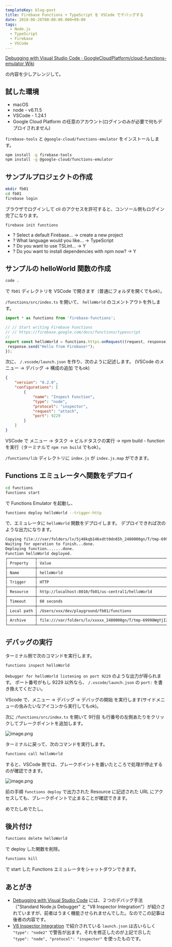 ```yaml
---
templateKey: blog-post
title: Firebase Functions + TypeScript を VSCode でデバッグする
date: 2018-06-26T00:00:00.000+09:00
tags:
  - Node.js
  - TypeScript
  - Firebase
  - VSCode
---
```

[Debugging with Visual Studio Code · GoogleCloudPlatform/cloud-functions-emulator Wiki](https://github.com/GoogleCloudPlatform/cloud-functions-emulator/wiki/Debugging-with-Visual-Studio-Code)

の内容を少しアレンジして。

<!--more-->

## 試した環境

* macOS
* node - v6.11.5
* VSCode - 1.24.1
* Google Cloud Platform の任意のアカウント(ログインのみが必要で何もデプロイされません)

``firebase-tools`` と ``@google-cloud/functions-emulator`` をインストールします。

```bash
npm install -g firebase-tools
npm install -g @google-cloud/functions-emulator
```

## サンプルプロジェクトの作成

```bash
mkdir fb01
cd fb01
firebase login
```

ブラウザでログインして cli のアクセスを許可すると、コンソール側もログイン完了になります。


```bash
firebase init functions
```

* ? Select a default Firebase... -> create a new project
* ? What language would you like... -> TypeScript
* ? Do you want to use TSLint... -> Y
* ? Do you want to install dependencies with npm now? -> Y 

## サンプルの helloWorld 関数の作成

```bash
code .
```

で ``fb01`` ディレクトリを VSCode で開きます（普通にフォルダを開くでもok）。

``/functions/src/index.ts`` を開いて、 ``helloWorld`` のコメントアウトを外します。

```typescript
import * as functions from 'firebase-functions';

// // Start writing Firebase Functions
// // https://firebase.google.com/docs/functions/typescript
//
export const helloWorld = functions.https.onRequest((request, response) => {
 response.send("Hello from Firebase!");
});
```

次に、 ``/.vscode/launch.json`` を作り、次のように記述します。
(VSCode のメニュー -> デバッグ -> 構成の追加 でもok)

```json
{
    "version": "0.2.0",
    "configurations": [
        {
            "name": "Inspect Function",
            "type": "node",
            "protocol": "inspector",
            "request": "attach",
            "port": 9229
        }
    ]
}
```

VSCode で メニュー -> タスク -> ビルドタスクの実行 -> npm build - function を実行（ターミナルで ``npm run build`` でもok）。

``/functions/lib`` ディレクトリに ``index.js`` が ``index.js.map`` ができます。

## Functions エミュレータへ関数をデプロイ

```bash
cd functions
functions start
```

で Functions Emulator を起動し、

```bash
functions deploy helloWorld --trigger-http
```

で、エミュレータに ``helloWorld`` 関数をデプロイします。
デプロイできれば次のような出力になります。

```bash
Copying file:///var/folders/lv/5j48kqb146xdtt0dn65h_2480000gn/T/tmp-69998WgYjI25qtJ59.zip...
Waiting for operation to finish...done.
Deploying function.......done.
Function helloWorld deployed.
┌────────────┬───────────────────────────────────────────────────────────────────────────────────┐
│ Property   │ Value                                                                             │
├────────────┼───────────────────────────────────────────────────────────────────────────────────┤
│ Name       │ helloWorld                                                                        │
├────────────┼───────────────────────────────────────────────────────────────────────────────────┤
│ Trigger    │ HTTP                                                                              │
├────────────┼───────────────────────────────────────────────────────────────────────────────────┤
│ Resource   │ http://localhost:8010/fb01/us-central1/helloWorld                             │
├────────────┼───────────────────────────────────────────────────────────────────────────────────┤
│ Timeout    │ 60 seconds                                                                        │
├────────────┼───────────────────────────────────────────────────────────────────────────────────┤
│ Local path │ /Users/xxx/dev/playground/fb01/functions                             │
├────────────┼───────────────────────────────────────────────────────────────────────────────────┤
│ Archive    │ file:///var/folders/lv/xxxxx_2480000gn/T/tmp-69998WgYjI25qtJ59.zip │
└────────────┴───────────────────────────────────────────────────────────────────────────────────┘
```

## デバッグの実行

ターミナル側で次のコマンドを実行します。

```bash
functions inspect helloWorld
```

``Debugger for helloWorld listening on port 9229`` のような出力が得られます。
ポート番号がもし 9229 以外なら、 ``/.vscode/launch.json`` の ``port:`` を書き換えてください。

VScode で、メニュー -> デバッグ -> デバッグの開始 を実行します(サイドメニューの虫みたいなアイコンから実行してもok)。

次に ``/functions/src/index.ts`` を開いて 9行目 も行番号の左側あたりをクリックしてブレークポイントを追加します。

![image.png](https://qiita-image-store.s3.amazonaws.com/0/8227/6dfef1f5-5429-5a05-123c-87ce88f904d6.png)

ターミナルに戻って、次のコマンドを実行します。

```bash
functions call helloWorld
```

すると、VSCode 側では、ブレークポイントを置いたところで処理が停止するのが確認できます。

![image.png](https://qiita-image-store.s3.amazonaws.com/0/8227/0c1ef1fc-f2dc-54b6-1364-5e37fb9c7236.png)

前の手順 ``functions deploy`` で出力された Resource に記述された URL にアクセスしても、ブレークポイントで止まることが確認できます。

めでたしめでたし。

## 後片付け

```bash
functions delete helloWorld
```

で deploy した関数を削除。

```bash
functions kill
```

で start した Functions エミュレータをシャットダウンできます。

## あとがき

* [Debugging with Visual Studio Code](https://github.com/GoogleCloudPlatform/cloud-functions-emulator/wiki/Debugging-with-Visual-Studio-Code#v8-inspector-integration) には、２つのデバッグ手法（"Standard Node.js Debugger" と "V8 Inspector Integration"）が紹介されていますが、前者はうまく機能させられませんでした。なのでこの記事は後者の内容です。
* [V8 Inspector Integration](https://github.com/GoogleCloudPlatform/cloud-functions-emulator/wiki/Debugging-with-Visual-Studio-Code#v8-inspector-integration) で紹介されている ``launch.json`` は古いらしく ``"type": "node2"`` で警告が出ます。それを修正したのが上記で示した ``"type": "node", "protocol": "inspector"`` を使ったものです。
